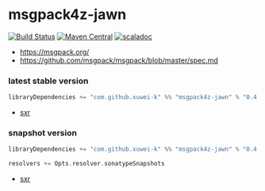 # msgpack4z-jawn

[![Build Status](https://secure.travis-ci.org/msgpack4z/msgpack4z-jawn.png?branch=master)](http://travis-ci.org/msgpack4z/msgpack4z-jawn)
[![Maven Central](https://maven-badges.herokuapp.com/maven-central/com.github.xuwei-k/msgpack4z-jawn_2.12/badge.svg)](https://maven-badges.herokuapp.com/maven-central/com.github.xuwei-k/msgpack4z-jawn_2.12)
[![scaladoc](https://javadoc-badge.appspot.com/com.github.xuwei-k/msgpack4z-jawn_2.12.svg?label=scaladoc)](https://javadoc-badge.appspot.com/com.github.xuwei-k/msgpack4z-jawn_2.12/msgpack4z/index.html?javadocio=true)

- <https://msgpack.org/>
- <https://github.com/msgpack/msgpack/blob/master/spec.md>

### latest stable version

```scala
libraryDependencies += "com.github.xuwei-k" %% "msgpack4z-jawn" % "0.4.1"
```

- [sxr](https://oss.sonatype.org/service/local/repositories/releases/archive/com/github/xuwei-k/msgpack4z-jawn_2.12/0.4.1/msgpack4z-jawn_2.12-0.4.1-sxr.jar/!/index.html)

### snapshot version

```scala
libraryDependencies += "com.github.xuwei-k" %% "msgpack4z-jawn" % "0.4.1-SNAPSHOT"

resolvers += Opts.resolver.sonatypeSnapshots
```

- [sxr](https://oss.sonatype.org/service/local/repositories/snapshots/archive/com/github/xuwei-k/msgpack4z-jawn_2.12/0.4.1-SNAPSHOT/msgpack4z-jawn_2.12-0.4.1-SNAPSHOT-sxr.jar/!/index.html)
